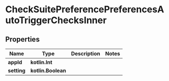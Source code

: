 
# CheckSuitePreferencePreferencesAutoTriggerChecksInner

## Properties
Name | Type | Description | Notes
------------ | ------------- | ------------- | -------------
**appId** | **kotlin.Int** |  | 
**setting** | **kotlin.Boolean** |  | 



